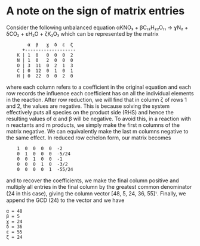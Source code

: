 # A note on the sign of matrix entries

Consider the following unbalanced equation
    αKNO₃ + βC₁₂H₂₂O₁₁ → ɣN₂ + δCO₂ + εH₂O + ζK₂O₃
which can be represented by the matrix
```
        α  β   ɣ  δ  ε  ζ
      +-------------------
    K | 1  0   0  0  0  2
    N | 1  0   2  0  0  0
    O | 3  11  0  2  1  3
    C | 0  12  0  1  0  1
    H | 0  22  0  0  2  0
```
where each column refers to a coefficient in the original equation and each row records the influence each coefficient
has on all the individual elements in the reaction. After row reduction, we will find that in column ζ of rows 1 and 2,
the values are negative. This is because solving the system effectively puts all species on the product side (RHS) and
hence the resulting values of α and β will be negative. To avoid this, in a reaction with n reactants and m products, we
simply make the first n columns of the matrix negative. We can equivalently make the last m columns negative to the same
effect. In reduced row echelon form, our matrix becomes
```
    1  0  0  0  0  -2
    0  1  0  0  0  -5/24
    0  0  1  0  0  -1
    0  0  0  1  0  -3/2
    0  0  0  0  1  -55/24
```
and to recover the coefficients, we make the final column positive and multiply all entries in the final column by the
greatest common denominator (24 in this case), giving the column vector [48, 5, 24, 36, 55]ᵀ. Finally, we append the GCD (24) to the vector and we have

    α = 48
    β = 5
    ɣ = 24
    δ = 36
    ε = 55
    ζ = 24
